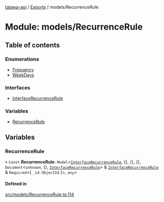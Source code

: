 [talawa-api](../README.md) / [Exports](../modules.md) / models/RecurrenceRule

# Module: models/RecurrenceRule

## Table of contents

### Enumerations

- [Frequency](../enums/models_RecurrenceRule.Frequency.md)
- [WeekDays](../enums/models_RecurrenceRule.WeekDays.md)

### Interfaces

- [InterfaceRecurrenceRule](../interfaces/models_RecurrenceRule.InterfaceRecurrenceRule.md)

### Variables

- [RecurrenceRule](models_RecurrenceRule.md#recurrencerule)

## Variables

### RecurrenceRule

• `Const` **RecurrenceRule**: `Model`\<[`InterfaceRecurrenceRule`](../interfaces/models_RecurrenceRule.InterfaceRecurrenceRule.md), \{\}, \{\}, \{\}, `Document`\<`unknown`, \{\}, [`InterfaceRecurrenceRule`](../interfaces/models_RecurrenceRule.InterfaceRecurrenceRule.md)\> & [`InterfaceRecurrenceRule`](../interfaces/models_RecurrenceRule.InterfaceRecurrenceRule.md) & `Required`\<\{ `_id`: `ObjectId`  \}\>, `any`\>

#### Defined in

[src/models/RecurrenceRule.ts:114](https://github.com/PalisadoesFoundation/talawa-api/blob/e919df4/src/models/RecurrenceRule.ts#L114)
